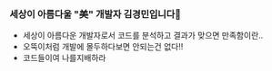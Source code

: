 ### 세상이 아름다울 "美" 개발자 김경민입니다👋

- 세상이 아름다운 개발자로서 코드를 분석하고 결과가 맞으면 만족함이란..
- 오뚝이처럼 개발에 몰두하다보면 안되는건 없다!!
- 코드들이여 나를지배하라
